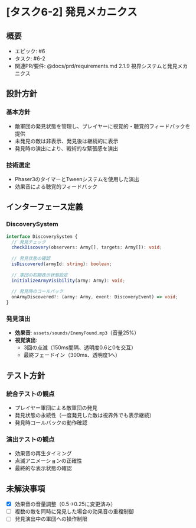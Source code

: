 # [タスク6-2] 発見メカニクス

## 概要
- エピック: #6
- タスク: #6-2
- 関連PR/要件: @docs/prd/requirements.md 2.1.9 視界システムと発見メカニクス

## 設計方針

### 基本方針
- 敵軍団の発見状態を管理し、プレイヤーに視覚的・聴覚的フィードバックを提供
- 未発見の敵は非表示、発見後は継続的に表示
- 発見時の演出により、戦術的な緊張感を演出

### 技術選定
- Phaser3のタイマーとTweenシステムを使用した演出
- 効果音による聴覚的フィードバック

## インターフェース定義

### DiscoverySystem
```typescript
interface DiscoverySystem {
  // 発見チェック
  checkDiscovery(observers: Army[], targets: Army[]): void;
  
  // 発見状態の確認
  isDiscovered(armyId: string): boolean;
  
  // 軍団の初期表示状態設定
  initializeArmyVisibility(army: Army): void;
  
  // 発見時のコールバック
  onArmyDiscovered?: (army: Army, event: DiscoveryEvent) => void;
}
```

### 発見演出
- **効果音**: `assets/sounds/EnemyFound.mp3`（音量25%）
- **視覚演出**: 
  - 3回の点滅（150ms間隔、透明度0.6と0を交互）
  - 最終フェードイン（300ms、透明度1へ）

## テスト方針

### 統合テストの観点
- プレイヤー軍団による敵軍団の発見
- 発見状態の永続性（一度発見した敵は視界外でも表示継続）
- 発見時コールバックの動作確認

### 演出テストの観点
- 効果音の再生タイミング
- 点滅アニメーションの正確性
- 最終的な表示状態の確認

## 未解決事項
- [x] 効果音の音量調整（0.5→0.25に変更済み）
- [ ] 複数の敵を同時に発見した場合の効果音の重複制御
- [ ] 発見演出中の軍団への操作制限